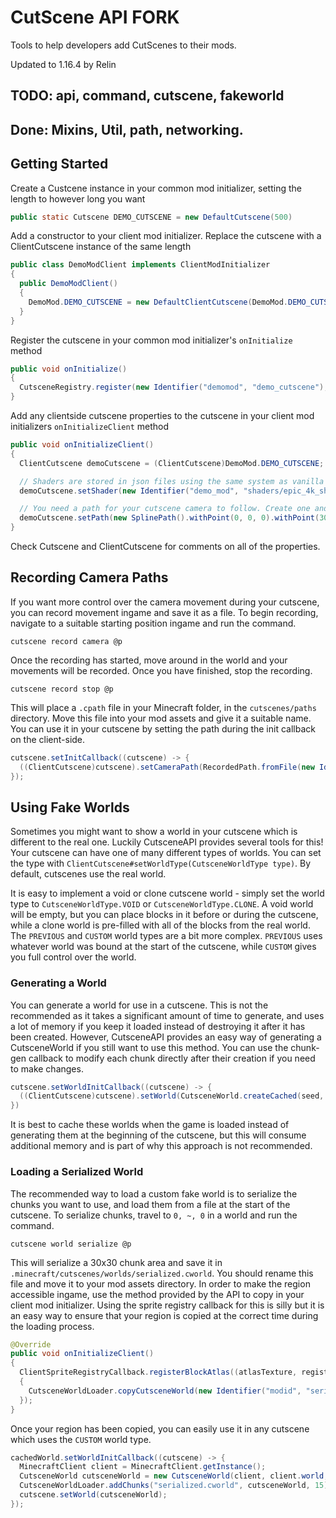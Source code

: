 # CutScene API FORK
Tools to help developers add CutScenes to their mods.

Updated to 1.16.4 by Relin

## TODO: api, command, cutscene, fakeworld

## Done: Mixins, Util, path, networking.


## Getting Started
Create a Custcene instance in your common mod initializer, setting the length to however long you want
```java
public static Cutscene DEMO_CUTSCENE = new DefaultCutscene(500)
```
Add a constructor to your client mod initializer. Replace the cutscene with a ClientCutscene  instance of the same length
```java
public class DemoModClient implements ClientModInitializer
{
  public DemoModClient()
  {
    DemoMod.DEMO_CUTSCENE = new DefaultClientCutscene(DemoMod.DEMO_CUTSCENE.getLength());
  }
}
```
Register the cutscene in your common mod initializer's `onInitialize` method
```java
public void onInitialize()
{
  CutsceneRegistry.register(new Identifier("demomod", "demo_cutscene"), DEMO_CUTSCENE);
}
```

Add any clientside cutscene properties to the cutscene in your client mod initializers `onInitializeClient` method
```java
public void onInitializeClient()
{
  ClientCutscene demoCutscene = (ClientCutscene)DemoMod.DEMO_CUTSCENE;

  // Shaders are stored in json files using the same system as vanilla
  demoCutscene.setShader(new Identifier("demo_mod", "shaders/epic_4k_shader.json");

  // You need a path for your cutscene camera to follow. Create one and add points for the camera to move through
  demoCutscene.setPath(new SplinePath().withPoint(0, 0, 0).withPoint(30, 20, 5));
}
```
Check Cutscene and ClientCutscene for comments on all of the properties.

## Recording Camera Paths
If you want more control over the camera movement during your cutscene, you can record movement ingame and save it as a file. To begin recording, navigate to a suitable starting position ingame and run the command.
```mcfunction
cutscene record camera @p
```
Once the recording has started, move around in the world and your movements will be recorded. Once you have finished, stop the recording.
```mcfunction
cutscene record stop @p
```
This will place a `.cpath` file in your Minecraft folder, in the `cutscenes/paths` directory. Move this file into your mod assets and give it a suitable name. You can use it in your cutscene by setting the path during the init callback on the client-side.
```java
cutscene.setInitCallback((cutscene) -> {
  ((ClientCutscene)cutscene).setCameraPath(RecordedPath.fromFile(new Identifier(CutsceneAPI.DOMAIN, "recorded.cpath")));
});
```

## Using Fake Worlds
Sometimes you might want to show a world in your cutscene which is different to the real one. Luckily CutsceneAPI provides several tools for this! Your cutscene can have one of many different types of worlds. You can set the type with `ClientCutscene#setWorldType(CutsceneWorldType type)`. By default, cutscenes use the real world.

It is easy to implement a void or clone cutscene world - simply set the world type to `CutsceneWorldType.VOID` or `CutsceneWorldType.CLONE`. A void world will be empty, but you can place blocks in it before or during the cutscene, while a clone world is pre-filled with all of the blocks from the real world. The `PREVIOUS` and `CUSTOM` world types are a bit more complex. `PREVIOUS` uses whatever world was bound at the start of the cutscene, while `CUSTOM` gives you full control over the world.

### Generating a World
You can generate a world for use in a cutscene. This is not the recommended as it takes a significant amount of time to generate, and uses a lot of memory if you keep it loaded instead of destroying it after it has been created. However, CutsceneAPI provides an easy way of generating a CutsceneWorld if you still want to use this method. You can use the chunk-gen callback to modify each chunk directly after their creation if you need to make changes.
```java
cutscene.setWorldInitCallback((cutscene) -> {
  ((ClientCutscene)cutscene).setWorld(CutsceneWorld.createCached(seed, generationRadius, generateStructures, (chunk) -> {}));
})
```
It is best to cache these worlds when the game is loaded instead of generating them at the beginning of the cutscene, but this will consume additional memory and is part of why this approach is not recommended.

### Loading a Serialized World
The recommended way to load a custom fake world is to serialize the chunks you want to use, and load them from a file at the start of the cutscene. To serialize chunks, travel to `0, ~, 0` in a world and run the command.
```mcfunction
cutscene world serialize @p
```
This will serialize a 30x30 chunk area and save it in `.minecraft/cutscenes/worlds/serialized.cworld`. You should rename this file and move it to your mod assets directory. In order to make the region accessible ingame, use the method provided by the API to copy in your client mod initializer. Using the sprite registry callback for this is silly but it is an easy way to ensure that your region is copied at the correct time during the loading process.
```java
@Override
public void onInitializeClient()
{
  ClientSpriteRegistryCallback.registerBlockAtlas((atlasTexture, registry) ->
  {
    CutsceneWorldLoader.copyCutsceneWorld(new Identifier("modid", "serialized.cworld"), "serialized.cworld");
  });
}
```
Once your region has been copied, you can easily use it in any cutscene which uses the `CUSTOM` world type.
```java
cachedWorld.setWorldInitCallback((cutscene) -> {
  MinecraftClient client = MinecraftClient.getInstance();
  CutsceneWorld cutsceneWorld = new CutsceneWorld(client, client.world, null, false);
  CutsceneWorldLoader.addChunks("serialized.cworld", cutsceneWorld, 15);
  cutscene.setWorld(cutsceneWorld);
});
```
